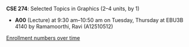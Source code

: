 **CSE 274**: Selected Topics in Graphics (2–4 units, by 1)

- **A00** (Lecture) at 9:30 am–10:50 am on Tuesday, Thursday at EBU3B 4140 by Ramamoorthi, Ravi (A12510512)

[Enrollment numbers over time](./CSE274.tsv)
